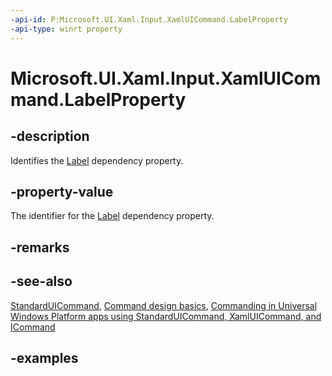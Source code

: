 ```yaml
---
-api-id: P:Microsoft.UI.Xaml.Input.XamlUICommand.LabelProperty
-api-type: winrt property
---
```


<!-- Property syntax.
public DependencyProperty LabelProperty { get; }
-->

# Microsoft.UI.Xaml.Input.XamlUICommand.LabelProperty

## -description

Identifies the [Label](xamluicommand_label.md) dependency property.

## -property-value

The identifier for the [Label](xamluicommand_label.md) dependency property.

## -remarks

## -see-also

[StandardUICommand](standarduicommand.md), [Command design basics](/windows/uwp/layout/commanding-basics), [Commanding in Universal Windows Platform apps using StandardUICommand, XamlUICommand, and ICommand](/windows/apps/design/controls/commanding)

## -examples

